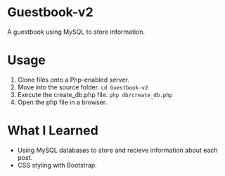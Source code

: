 # Guestbook-v2
A guestbook using MySQL to store information.

# Usage
1. Clone files onto a Php-enabled server.
2. Move into the source folder.
   `cd Guestbook-v2`
3. Execute the create_db.php file.
   `php db/create_db.php`
4. Open the php file in a browser.

# What I Learned
* Using MySQL databases to store and recieve information about each post.
* CSS styling with Bootstrap.
